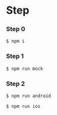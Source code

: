 # Step

### Step 0

`$ npm i`

### Step 1

`$ npm run mock`

### Step 2

`$ npm run android`

`$ npm run ios`
